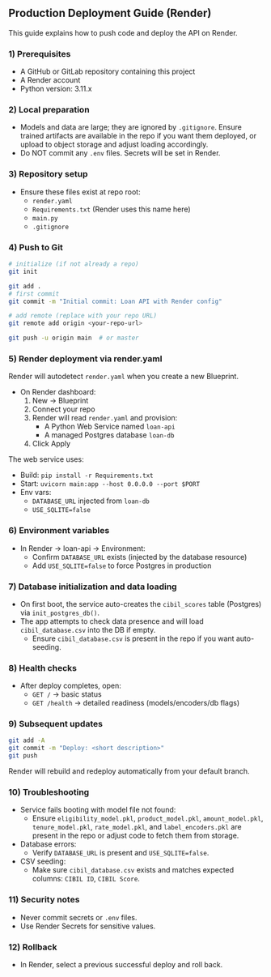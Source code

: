 ## Production Deployment Guide (Render)

This guide explains how to push code and deploy the API on Render.

### 1) Prerequisites
- A GitHub or GitLab repository containing this project
- A Render account
- Python version: 3.11.x

### 2) Local preparation
- Models and data are large; they are ignored by `.gitignore`. Ensure trained artifacts are available in the repo if you want them deployed, or upload to object storage and adjust loading accordingly.
- Do NOT commit any `.env` files. Secrets will be set in Render.

### 3) Repository setup
- Ensure these files exist at repo root:
  - `render.yaml`
  - `Requirements.txt` (Render uses this name here)
  - `main.py`
  - `.gitignore`

### 4) Push to Git
```bash
# initialize (if not already a repo)
git init

git add .
# first commit
git commit -m "Initial commit: Loan API with Render config"

# add remote (replace with your repo URL)
git remote add origin <your-repo-url>

git push -u origin main  # or master
```

### 5) Render deployment via render.yaml
Render will autodetect `render.yaml` when you create a new Blueprint.

- On Render dashboard:
  1. New → Blueprint
  2. Connect your repo
  3. Render will read `render.yaml` and provision:
     - A Python Web Service named `loan-api`
     - A managed Postgres database `loan-db`
  4. Click Apply

The web service uses:
- Build: `pip install -r Requirements.txt`
- Start: `uvicorn main:app --host 0.0.0.0 --port $PORT`
- Env vars:
  - `DATABASE_URL` injected from `loan-db`
  - `USE_SQLITE=false`

### 6) Environment variables
- In Render → loan-api → Environment:
  - Confirm `DATABASE_URL` exists (injected by the database resource)
  - Add `USE_SQLITE=false` to force Postgres in production

### 7) Database initialization and data loading
- On first boot, the service auto-creates the `cibil_scores` table (Postgres) via `init_postgres_db()`.
- The app attempts to check data presence and will load `cibil_database.csv` into the DB if empty.
  - Ensure `cibil_database.csv` is present in the repo if you want auto-seeding.

### 8) Health checks
- After deploy completes, open:
  - `GET /` → basic status
  - `GET /health` → detailed readiness (models/encoders/db flags)

### 9) Subsequent updates
```bash
git add -A
git commit -m "Deploy: <short description>"
git push
```
Render will rebuild and redeploy automatically from your default branch.

### 10) Troubleshooting
- Service fails booting with model file not found:
  - Ensure `eligibility_model.pkl`, `product_model.pkl`, `amount_model.pkl`, `tenure_model.pkl`, `rate_model.pkl`, and `label_encoders.pkl` are present in the repo or adjust code to fetch them from storage.
- Database errors:
  - Verify `DATABASE_URL` is present and `USE_SQLITE=false`.
- CSV seeding:
  - Make sure `cibil_database.csv` exists and matches expected columns: `CIBIL ID`, `CIBIL Score`.

### 11) Security notes
- Never commit secrets or `.env` files.
- Use Render Secrets for sensitive values.

### 12) Rollback
- In Render, select a previous successful deploy and roll back.
